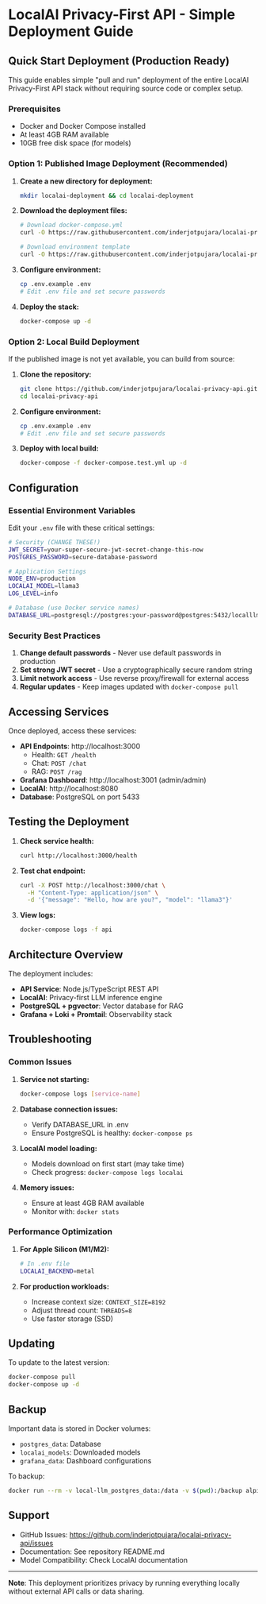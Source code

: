 # LocalAI Privacy-First API - Simple Deployment Guide

## Quick Start Deployment (Production Ready)

This guide enables simple "pull and run" deployment of the entire LocalAI Privacy-First API stack without requiring source code or complex setup.

### Prerequisites

- Docker and Docker Compose installed
- At least 4GB RAM available
- 10GB free disk space (for models)

### Option 1: Published Image Deployment (Recommended)

1. **Create a new directory for deployment:**
   ```bash
   mkdir localai-deployment && cd localai-deployment
   ```

2. **Download the deployment files:**
   ```bash
   # Download docker-compose.yml
   curl -O https://raw.githubusercontent.com/inderjotpujara/localai-privacy-api/main/docker-compose.yml
   
   # Download environment template
   curl -O https://raw.githubusercontent.com/inderjotpujara/localai-privacy-api/main/.env.example
   ```

3. **Configure environment:**
   ```bash
   cp .env.example .env
   # Edit .env file and set secure passwords
   ```

4. **Deploy the stack:**
   ```bash
   docker-compose up -d
   ```

### Option 2: Local Build Deployment

If the published image is not yet available, you can build from source:

1. **Clone the repository:**
   ```bash
   git clone https://github.com/inderjotpujara/localai-privacy-api.git
   cd localai-privacy-api
   ```

2. **Configure environment:**
   ```bash
   cp .env.example .env
   # Edit .env file and set secure passwords
   ```

3. **Deploy with local build:**
   ```bash
   docker-compose -f docker-compose.test.yml up -d
   ```

## Configuration

### Essential Environment Variables

Edit your `.env` file with these critical settings:

```bash
# Security (CHANGE THESE!)
JWT_SECRET=your-super-secure-jwt-secret-change-this-now
POSTGRES_PASSWORD=secure-database-password

# Application Settings
NODE_ENV=production
LOCALAI_MODEL=llama3
LOG_LEVEL=info

# Database (use Docker service names)
DATABASE_URL=postgresql://postgres:your-password@postgres:5432/localllm
```

### Security Best Practices

1. **Change default passwords** - Never use default passwords in production
2. **Set strong JWT secret** - Use a cryptographically secure random string
3. **Limit network access** - Use reverse proxy/firewall for external access
4. **Regular updates** - Keep images updated with `docker-compose pull`

## Accessing Services

Once deployed, access these services:

- **API Endpoints**: http://localhost:3000
  - Health: `GET /health`
  - Chat: `POST /chat`
  - RAG: `POST /rag`
- **Grafana Dashboard**: http://localhost:3001 (admin/admin)
- **LocalAI**: http://localhost:8080
- **Database**: PostgreSQL on port 5433

## Testing the Deployment

1. **Check service health:**
   ```bash
   curl http://localhost:3000/health
   ```

2. **Test chat endpoint:**
   ```bash
   curl -X POST http://localhost:3000/chat \
     -H "Content-Type: application/json" \
     -d '{"message": "Hello, how are you?", "model": "llama3"}'
   ```

3. **View logs:**
   ```bash
   docker-compose logs -f api
   ```

## Architecture Overview

The deployment includes:

- **API Service**: Node.js/TypeScript REST API
- **LocalAI**: Privacy-first LLM inference engine
- **PostgreSQL + pgvector**: Vector database for RAG
- **Grafana + Loki + Promtail**: Observability stack

## Troubleshooting

### Common Issues

1. **Service not starting:**
   ```bash
   docker-compose logs [service-name]
   ```

2. **Database connection issues:**
   - Verify DATABASE_URL in .env
   - Ensure PostgreSQL is healthy: `docker-compose ps`

3. **LocalAI model loading:**
   - Models download on first start (may take time)
   - Check progress: `docker-compose logs localai`

4. **Memory issues:**
   - Ensure at least 4GB RAM available
   - Monitor with: `docker stats`

### Performance Optimization

1. **For Apple Silicon (M1/M2):**
   ```bash
   # In .env file
   LOCALAI_BACKEND=metal
   ```

2. **For production workloads:**
   - Increase context size: `CONTEXT_SIZE=8192`
   - Adjust thread count: `THREADS=8`
   - Use faster storage (SSD)

## Updating

To update to the latest version:

```bash
docker-compose pull
docker-compose up -d
```

## Backup

Important data is stored in Docker volumes:
- `postgres_data`: Database
- `localai_models`: Downloaded models
- `grafana_data`: Dashboard configurations

To backup:
```bash
docker run --rm -v local-llm_postgres_data:/data -v $(pwd):/backup alpine tar czf /backup/postgres_backup.tar.gz -C /data .
```

## Support

- GitHub Issues: https://github.com/inderjotpujara/localai-privacy-api/issues
- Documentation: See repository README.md
- Model Compatibility: Check LocalAI documentation

---

**Note**: This deployment prioritizes privacy by running everything locally without external API calls or data sharing.
